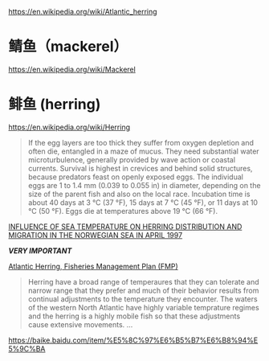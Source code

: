 https://en.wikipedia.org/wiki/Atlantic_herring
# 鲭鱼（mackerel）
https://en.wikipedia.org/wiki/Mackerel

# 鲱鱼 (herring)
https://en.wikipedia.org/wiki/Herring

> If the egg layers are too thick they suffer from oxygen depletion and often die, entangled in a maze of mucus. They need substantial water microturbulence, generally provided by wave action or coastal currents. Survival is highest in crevices and behind solid structures, because predators feast on openly exposed eggs. The individual eggs are 1 to 1.4 mm (0.039 to 0.055 in) in diameter, depending on the size of the parent fish and also on the local race. Incubation time is about 40 days at 3 °C (37 °F), 15 days at 7 °C (45 °F), or 11 days at 10 °C (50 °F). Eggs die at temperatures above 19 °C (66 °F).

[INFLUENCE OF SEA TEMPERATURE ON HERRING DISTRIBUTION
AND MIGRATION IN THE NORWEGIAN SEA IN APRIL 1997 ](https://pdfs.semanticscholar.org/bace/1859b95a57cf04f9dfd42362b2169ed64671.pdf)

***VERY IMPORTANT***

[Atlantic Herring, Fisheries Management Plan (FMP)](https://books.google.com.hk/books?id=0zo3AQAAMAAJ&pg=PA49&lpg=PA49&dq=herring+temperature&source=bl&ots=GWEEJ5f6Eq&sig=ACfU3U1BC8e6hXw-2ry5D91Bpp9oZWB1eA&hl=zh-CN&sa=X&ved=2ahUKEwi839CY4s_nAhWkIqYKHUF6BMM4ChDoATABegQICRAB#v=onepage&q=herring%20temperature&f=false)

> Herring have a broad range of temperaures that they can tolerate and narrow range that they prefer and much of their behavior results from continual adjustments to the temperature they encounter. The waters of the western North Atlantic have highly variable temprature regimes and the herring is a highly mobile fish so that these adjustments cause extensive movements.
...






https://baike.baidu.com/item/%E5%8C%97%E6%B5%B7%E6%B8%94%E5%9C%BA
